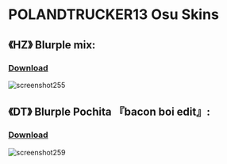  # POLANDTRUCKER13 Osu Skins

## **《HZ》 Blurple mix:**
### [Download](https://www.mediafire.com/file/zkwctys1p6kkip6/-_%25E3%2580%258AHZ%25E3%2580%258B_Blurple_Mix.osk/file)
![screenshot255](https://user-images.githubusercontent.com/123813182/215267258-4d41adcd-496c-4e48-928d-f31eab17e003.jpg)

## **《DT》 Blurple Pochita 『bacon boi edit』:**
### [Download](https://www.mediafire.com/file/zkwctys1p6kkip6/-_%25E3%2580%258AHZ%25E3%2580%258B_Blurple_Mix.osk/file)
![screenshot259](https://user-images.githubusercontent.com/123813182/215267729-bdd64d9c-c1bf-47e8-bef7-8888cca3d84f.jpg)
